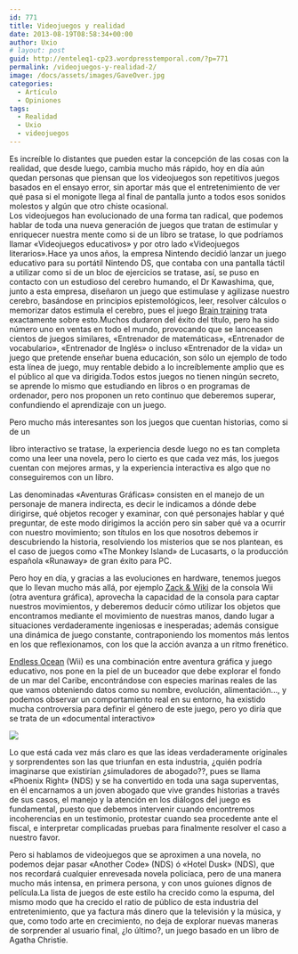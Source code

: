 ```yaml
---
id: 771
title: Videojuegos y realidad
date: 2013-08-19T08:58:34+00:00
author: Uxio
# layout: post
guid: http://enteleq1-cp23.wordpresstemporal.com/?p=771
permalink: /videojuegos-y-realidad-2/
image: /docs/assets/images/GaveOver.jpg
categories:
  - Artículo
  - Opiniones
tags:
  - Realidad
  - Uxio
  - videojuegos
---
```

Es increíble lo distantes que pueden estar la concepción de las cosas con la realidad, que desde luego, cambia mucho más rápido, hoy en día aún quedan personas que piensan que los videojuegos son repetitivos juegos basados en el ensayo error, sin aportar más que el entretenimiento de ver qué pasa si el monigote llega al final de pantalla junto a todos esos sonidos molestos y algún que otro chiste ocasional.  
Los videojuegos han evolucionado de una forma tan radical, que podemos hablar de toda una nueva generación de juegos que tratan de estimular y enriquecer nuestra mente como si de un libro se tratase, lo que podríamos llamar «Videojuegos educativos» y por otro lado «Videojuegos literarios».Hace ya unos años, la empresa Nintendo decidió lanzar un juego educativo para su portátil Nintendo DS, que contaba con una pantalla táctil a utilizar como si de un bloc de ejercicios se tratase, así, se puso en contacto con un estudioso del cerebro humando, el Dr Kawashima, que, junto a esta empresa, diseñaron un juego que estimulase y agilizase nuestro cerebro, basándose en principios epistemológicos, leer, resolver cálculos o memorizar datos estimula el cerebro, pues el juego [Brain training](http://www.youtube.com/watch?v=KPyLyb3mUf4) trata exactamente sobre esto.Muchos dudaron del éxito del título, pero ha sido número uno en ventas en todo el mundo, provocando que se lanceasen cientos de juegos similares, «Entrenador de matemáticas», «Entrenador de vocabulario», «Entrenador de Inglés» o incluso «Entrenador de la vida» un juego que pretende enseñar buena educación, son sólo un ejemplo de todo esta línea de juego, muy rentable debido a lo increíblemente amplio que es el público al que va dirigida.Todos estos juegos no tienen ningún secreto, se aprende lo mismo que estudiando en libros o en programas de ordenador, pero nos proponen un reto continuo que deberemos superar, confundiendo el aprendizaje con un juego.

Pero mucho más interesantes son los juegos que cuentan historias, como si de un

libro interactivo se tratase, la experiencia desde luego no es tan completa como una leer una novela, pero lo cierto es que cada vez más, los juegos cuentan con mejores armas, y la experiencia interactiva es algo que no conseguiremos con un libro.

Las denominadas «Aventuras Gráficas» consisten en el manejo de un personaje de manera indirecta, es decir le indicamos a dónde debe dirigirse, qué objetos recoger y examinar, con qué personajes hablar y qué preguntar, de este modo dirigimos la acción pero sin saber qué va a ocurrir con nuestro movimiento; son títulos en los que nosotros debemos ir descubriendo la historia, resolviendo los misterios que se nos plantean, es el caso de juegos como «The Monkey Island» de Lucasarts, o la producción española «Runaway» de gran éxito para PC.

Pero hoy en día, y gracias a las evoluciones en hardware, tenemos juegos que lo llevan mucho más allá, por ejemplo [Zack & Wiki](http://www.youtube.com/watch?v=73kdGSl1eJg) de la consola Wii (otra aventura gráfica), aprovecha la capacidad de la consola para captar nuestros movimientos, y deberemos deducir cómo utilizar los objetos que encontramos mediante el movimiento de nuestras manos, dando lugar a situaciones verdaderamente ingeniosas e inesperadas; además consigue una dinámica de juego constante, contraponiendo los momentos más lentos en los que reflexionamos, con los que la acción avanza a un ritmo frenético.

[Endless Ocean](http://www.youtube.com/watch?v=L1WOEMGtAqg) (Wii) es una combinación entre aventura gráfica y juego educativo, nos pone en la piel de un buceador que debe explorar el fondo de un mar del Caribe, encontrándose con especies marinas reales de las que vamos obteniendo datos como su nombre, evolución, alimentación&#8230;, y podemos observar un comportamiento real en su entorno, ha existido mucha controversia para definir el género de este juego, pero yo diría que se trata de un «documental interactivo»

[![](http://www.pixelydixel.com/img07/hoteldusk.jpg)](http://www.pixelydixel.com/img07/hoteldusk.jpg)

Lo que está cada vez más claro es que las ideas verdaderamente originales y sorprendentes son las que triunfan en esta industria, ¿quién podría imaginarse que existirían ¿simuladores de abogado??, pues se llama «Phoenix Right» (NDS) y se ha convertido en toda una saga superventas, en él encarnamos a un joven abogado que vive grandes historias a través de sus casos, el manejo y la atención en los diálogos del juego es fundamental, puesto que debemos intervenir cuando encontremos incoherencias en un testimonio, protestar cuando sea procedente ante el fiscal, e interpretar complicadas pruebas para finalmente resolver el caso a nuestro favor.

Pero si hablamos de videojuegos que se aproximen a una novela, no podemos dejar pasar «Another Code» (NDS) ó «Hotel Dusk» (NDS), que nos recordará cualquier enrevesada novela policíaca, pero de una manera mucho más intensa, en primera persona, y con unos guiones dignos de película.La lista de juegos de este estilo ha crecido como la espuma, del mismo modo que ha crecido el ratio de público de esta industria del entretenimiento, que ya factura más dinero que la televisión y la música, y que, como todo arte en crecimiento, no deja de explorar nuevas maneras de sorprender al usuario final, ¿lo último?, un juego basado en un libro de Agatha Christie.